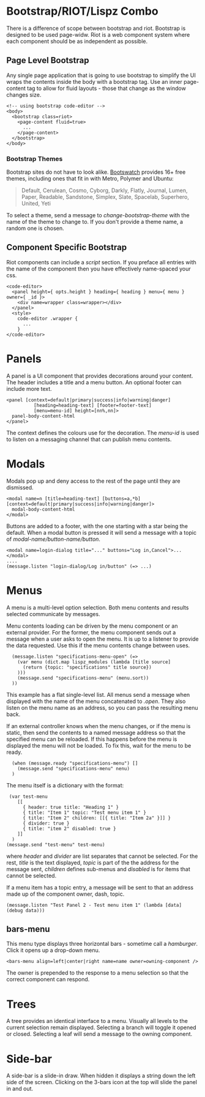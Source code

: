 # Bootstrap/RIOT/Lispz Combo

There is a difference of scope between bootstrap and riot. Bootstrap is designed to be used page-widw. Riot is a web component system where each component should be as independent as possible.

## Page Level Bootstrap

Any single page application that is going to use bootstrap to simplify the UI wraps the contents inside the body with a bootstrap tag. Use an inner page-content tag to allow for fluid layouts - those that change as the window changes size.

    <!-- using bootstrap code-editor -->
    <body>
      <bootstrap class=riot>
        <page-content fluid=true>
          ...
        </page-content>
      </bootstrap>
    </body>
    
### Bootstrap Themes

Bootstrap sites do not have to look alike. [Bootswatch](https://bootswatch.com/) provides 16+ free themes, including ones that fit in with Metro, Polymer and Ubuntu:

> Default, Cerulean, Cosmo, Cyborg, Darkly, Flatly, Journal, Lumen, Paper, Readable, Sandstone, Simplex, Slate, Spacelab, Superhero, United, Yeti

To select a theme, send a message to _change-bootstrap-theme_ with the name of the theme to change to. If you don't provide
a theme name, a random one is chosen.

## Component Specific Bootstrap

Riot components can include a _script_ section. If you preface all entries with the name of the component then you have effectively name-spaced your css.

    <code-editor>
      <panel height={ opts.height } heading={ heading } menu={ menu } owner={ _id }>
        <div name=wrapper class=wrapper></div>
      </panel>
      <style>
        code-editor .wrapper {
          ...
        }
    </code-editor>

# Panels

A panel is a UI component that provides decorations around your content. The header includes a title and a menu button. An optional footer can include more text.

    <panel [context=default|primary|success|info|warning|danger]
              [heading=heading-text] [footer=footer-text]
              [menu=menu-id] height=[nn%,nn]>
      panel-body-content-html
    </panel>

The context defines the colours use for the decoration. The _menu-id_ is used to listen on a messaging channel that can publish menu contents.

# Modals

Modals pop up and deny access to the rest of the page until they are dismissed.

    <modal name=n [title=heading-text] [buttons=a,*b] [context=default|primary|success|info|warning|danger]>
      modal-body-content-html
    </modal>

Buttons are added to a footer, with the one starting with a star being the default. When a modal button is pressed it will send a message with a topic of _modal-name/button-name/button_.

    <modal name=login-dialog title="..." buttons="Log in,Cancel">...</modal>
    ....
    (message.listen "login-dialog/Log in/button" (=> ...)

# Menus

A menu is a multi-level option selection. Both menu contents and results selected communicate by messages.

Menu contents loading can be driven by the menu component or an external provider. For the former, the menu component sends out a message when a user asks to open the menu. It is up to a listener to provide the data requested. Use this if the menu contents change between uses.

      (message.listen "specifications-menu-open" (=>
        (var menu (dict.map lispz_modules (lambda [title source]
          (return {topic: "specifications" title source})
        )))
        (message.send "specifications-menu" (menu.sort))
      ))
      
This example has a flat single-level list. All menus send a message when displayed with the name of the menu concatenated to _.open_. They also listen on the menu name as an address, so you can pass the resulting menu back.

If an external controller knows when the menu changes, or if the menu is static, then send the contents to a named message address so that the specified menu can be reloaded. If this happens before the menu is displayed the menu will not be loaded. To fix this, wait for the menu to be ready.

      (when (message.ready "specifications-menu") []
        (message.send "specifications-menu" nenu)
      )        
The menu itself is a dictionary with the format:

     (var test-menu
        [[
          { header: true title: "Heading 1" }
          { title: "Item 1" topic: "Test menu item 1" }
          { title: "Item 2" children: [[{ title: "Item 2a" }]] }
          { divider: true }
          { title: "item 2" disabled: true }
        ]]
      )
    (message.send "test-menu" test-menu)
    
where _header_ and _divider_ are list separates that cannot be selected. For the rest, _title_ is the text displayed, _topic_ is part of the the address for the message sent, _children_ defines sub-menus and _disabled_ is for items that cannot be selected.

If a menu item has a topic entry, a message will be sent to that an address made up of the component owner, dash, topic.

    (message.listen "Test Panel 2 - Test menu item 1" (lambda [data] (debug data)))

## bars-menu

This menu type displays three horizontal bars - sometime call a _hamburger_. Click it opens up a drop-down menu.

    <bars-menu align=left|center|right name=name owner=owning-component />
    
The owner is prepended to the response to a menu selection so that the correct component can respond.

# Trees

A tree provides an identical interface to a menu. Visually all levels to the current selection remain displayed. Selecting a branch will toggle it opened or closed. Selecting a leaf will send a message to the owning component.

# Side-bar

A side-bar is a slide-in draw. When hidden it displays a string down the left side of the screen. Clicking on the 3-bars icon at the top will slide the panel in and out.
